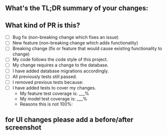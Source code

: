 ## What's the TL;DR summary of your changes:


## What kind of PR is this?
- [ ] Bug fix (non-breaking change which fixes an issue)
- [ ] New feature (non-breaking change which adds functionality)
- [ ] Breaking change (fix or feature that would cause existing functionality to change)
- [ ] My code follows the code style of this project.
- [ ] My change requires a change to the database.
- [ ] I have added database migrations accordingly.
- [ ] All previously tests still passed.
- [ ] I removed previous tests because:
- [ ] I have added tests to cover my changes.
  - My feature test coverage is: ___%
  - My model test coverage is: ___%
  - Reasons this is not 100%:
  
## for UI changes please add a before/after screenshot
